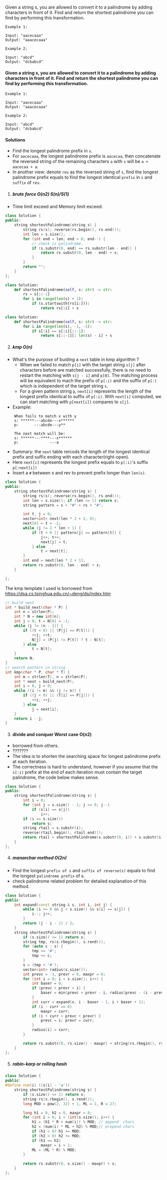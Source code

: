 Given a string s, you are allowed to convert it to a palindrome by adding characters in front of it. Find and return the shortest palindrome you can find by performing this transformation.

```
Example 1:

Input: "aacecaaa"
Output: "aaacecaaa"

Example 2:

Input: "abcd"
Output: "dcbabcd"
```
#### Given a string s, you are allowed to convert it to a palindrome by adding characters in front of it. Find and return the shortest palindrome you can find by performing this transformation.

```
Example 1:

Input: "aacecaaa"
Output: "aaacecaaa"

Example 2:

Input: "abcd"
Output: "dcbabcd"
```

#### Solutions

- Find the longest palindrome prefix in `s`.
- For `aacecaaa`, the longest palindrome prefix is `aacecaa`, then concatenate the reversed string of the remaining characters `a` with `s` will be `a + aacecaa + a`.
- In another view: denote `rev` as the reversed string of `s`, find the longest palindrome prefix equals to find the longest identical `prefix` in `s` and `suffix` of `rev`.

1. ##### brute force  O(n2) S(n)/S(1)

- Time limit exceed and Memory limit exceed.

```c++
class Solution {
public:
    string shortestPalindrome(string s) {
        string rs(s); reverse(rs.begin(), rs.end());
        int len = s.size();
        for (int end = len; end > 0; end--) {
            // check is palindrome.
            if (s.substr(0, end) == rs.substr(len - end)) {
                return rs.substr(0, len - end) + s;
            }
        }
        return "";
    }
};
```

```python
class Solution:
    def shortestPalindrome(self, s: str) -> str:
        rs = s[::-1]
        for i in range(len(s) + 1):
            if (s.startswith(rs[i:])):
                return rs[:i] + s
```

```python
class Solution:
    def shortestPalindrome(self, s: str) -> str:
        for i in range(len(s), -1, -1):
            if s[:i] == s[:i][::-1]:
                return s[::-1][: len(s) - i] + s
```


2. ##### kmp O(n)

- What's the purpose of buiding a `next` table in kmp algorithm ?
    - When we failed to match `p[i]` with the target string `s[j]` after characters before are matched successfully, there is no need to restart the matching with `s[j - i]` and `p[0]`. The matching process will be equivalent to mach the prefix of `p[:i)` and the suffix of `p[:)` which is independent of the target string `s`.
    - For a given pattern string `p`, `next[i]` represents the length of the longest prefix identical to suffix of `p[:i)`. With `next[i]` computed, we can start matching with `p[next[i]]` compares to `s[j]`.
- Example:

```
    When fails to match x with y
    s: ******---abcde---x******
    p:       ---abcde---y**

    The next match will be:
    s: ******---****---x******
    p:              ---a
```

- Summary: the `next` table rercods the length of the longest identical prefix and suffix ending with each character(right-open).
- Here `next[i]` represents the longest prefix equals to `p[:i)`'s suffix `p[:next[i])`
- Insert a `#` between s and rev to prevent prefix longer than `len(s)`.

```c++
class Solution {
public:
    string shortestPalindrome(string s) {
        string rs(s); reverse(rs.begin(), rs.end());
        int len = s.size(); if (len <= 1) return s;
        string pattern = s + "#" + rs + "#";

        int t, j = 0;
        vector<int> next(len * 2 + 2, 0);
        next[0] = t = -1;
        while (j != 2 * len + 1) {
            if (t < 0 || pattern[j] == pattern[t]) {
                j++; t++;
                next[j] = t;
            } else
                t = next[t];
        }
        int end = next[len * 2 + 1];
        return rs.substr(0, len - end) + s;
    }

};
```

The kmp template I used is borrowed from https://dsa.cs.tsinghua.edu.cn/~deng/ds/index.htm

```c++
// build next
int * build_next(char * P) {
    int n = strlen(P);
    int * N = new int[n];
    int j = 0; t = N[0] = -1;
    while (j != (n - 1)) {
        if ((t < 0) || (P[j] == P[t])) {
            ++j; ++t;
            N[j] = (P[j] != P[t]) ? t : N[t];
        } else
            t = N[t];
    }
    return N;
}
// search pattern in string
int kmp(char * P, char * T) {
    int m = strlen(T), n = strlen(P);
    int * next = build_next(P);
    int i = 0, j = 0;
    while ((i != m) && (j != n)) {
        if ((j < 0) || (T[i] == P[j])) {
            ++i; ++j;
        } else
            j = next[i];
    }
    return i - j;
}
```

3. #### divide and conquer Worst case O(n2)

- borrowed from others.
- ???????
- The idea is to shorten the searching space for longest palindrome prefix at each iteration.
- The correctness is hard to understand, however if you assume that the `s[:i)` prefix at the end of each iteration must contain the target palindrome, the code below makes sense.

```c++
class Solution {
public:
    string shortestPalindrome(string s) {
        int i = 0;
        for (int j = s.size() - 1; j >= 0; j--)
            if (s[i] == s[j])
                i++;
        if (i == s.size())
            return s;
        string rtail = s.substr(i);
        reverse(rtail.begin(), rtail.end());
        return rtail + shortestPalindrome(s.substr(0, i)) + s.substr(i);
    }
};
```

4. ##### manarchar method O(2n)

- Find the longest `prefix of s` and `suffix of reverse(s)` equals to find the longest `palindrome prefix` of s.
- check palindrome related problem for detailed explanation of this method.

```c++
class Solution {
public:
    int expand(const string & s, int i, int j) {
        while (i >= 0 && j < s.size() && s[i] == s[j]) {
            i--; j++;
        }
        return (j - i - 1) / 2;
    }    
    string shortestPalindrome(string s) {
        if (s.size() <= 1) return s;
        string tmp, rs(s.rbegin(), s.rend());
        for (auto c : s) {
            tmp += '#';
            tmp += c;
        }
        s = (tmp + '#');
        vector<int> radius(s.size());
        int prevc = -1, prevr = 0, maxpr = 0;
        for (int i = 0; i < s.size(); i++) {
            int baser = 0;
            if (prevc + prevr > i) {
                baser = min(prevc + prevr - i, radius[prevc - (i - prevc)]);
            }
            int curr = expand(s, i - baser - 1, i + baser + 1);
            if (i - curr == 0)
                maxpr = curr;
            if (i + curr > prevc + prevr) {
                prevc = i; prevr = curr;
            }
            radius[i] = curr;
        }

        return rs.substr(0, rs.size() - maxpr) + string(rs.rbegin(), rs.rend());
    }
};
```


5. ##### rabin-karp or rolling hash

```c++
class Solution {
public:
#define num(i) ((s[i] - 'a'))
    string shortestPalindrome(string s) {
        if (s.size() <= 1) return s;
        string rs(s.rbegin(), s.rend());
        long MOD = pow(2, 32) + 1, ML = 1, R = 27;

        long h1 = 0, h2 = 0, maxpr = 0;
        for (int i = 0; i < (int)s.size(); i++) {
            h1 = (h1 * R + num(i)) % MOD; // append  chars
            h2 = (num(i) * ML + h2) % MOD;// prepend chars
            if (h1 < 0) h1 += MOD;
            if (h2 < 0) h2 += MOD;
            if (h1 == h2)
                maxpr = i + 1;
            ML = (ML * R) % MOD; 
        }
        
        return rs.substr(0, s.size() - maxpr) + s;
    }
};
```